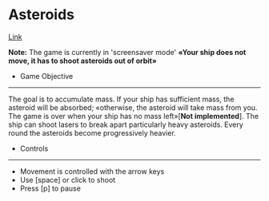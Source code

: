 # Asteroids

[Link][link]

[link]: http://corydantehall.com/Asteroids

__Note:__ The game is currently in 'screensaver mode' __«Your ship does not move, it has to shoot asteroids out of orbit»__

+ Game Objective
---
The goal is to accumulate mass. If your ship has sufficient mass, the asteroid will be absorbed; «otherwise, the asteroid will take mass from you. The game is over when your ship has no mass left»[__Not implemented__]. The ship can shoot lasers to break apart particularly heavy asteroids. Every round the asteroids become progressively heavier.

+ Controls
---
- Movement is controlled with the arrow keys
- Use [space] or click to shoot
- Press [p] to pause
